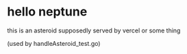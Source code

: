 hello neptune
=============

this is an asteroid
supposedly served by 
vercel or some thing

(used by handleAsteroid_test.go)
